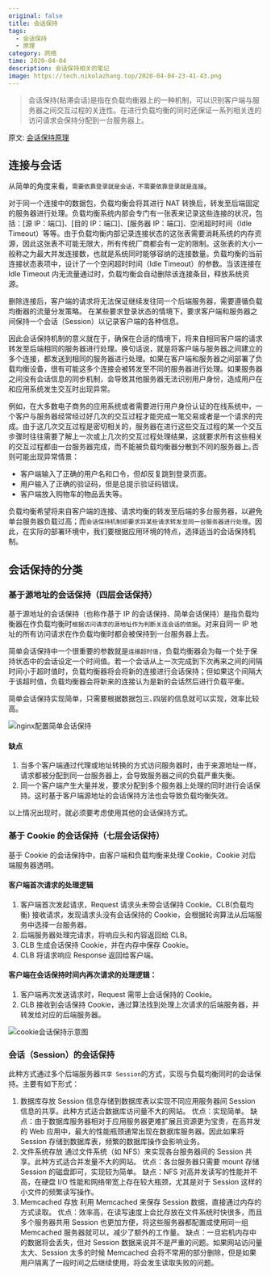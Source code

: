 ```yaml
---
original: false
title: 会话保持
tags:
  - 会话保持
  - 原理
category: 网络
time: 2020-04-04
description: 会话保持相关的笔记
image: https://tech.nikolazhang.top/2020-04-04-23-41-43.png
---
```


> 会话保持(粘滞会话)是指在负载均衡器上的一种机制，可以识别客户端与服务器之间交互过程的关连性。在进行负载均衡的同时还保证一系列相关连的访问请求会保持分配到一台服务器上｡

原文: [会话保持原理](https://cloud.tencent.com/document/product/214/2736)

## 连接与会话

从简单的角度来看，`需要依靠登录就是会话，不需要依靠登录就是连接`。

对于同一个连接中的数据包，负载均衡会将其进行 NAT 转换后，转发至后端固定的服务器进行处理。负载均衡系统内部会专门有一张表来记录这些连接的状况，包括：[源 IP：端口]、[目的 IP：端口]、[服务器 IP：端口]、空闲超时时间（Idle Timeout）等等。由于负载均衡内部记录连接状态的这张表需要消耗系统的内存资源，因此这张表不可能无限大，所有传统厂商都会有一定的限制。这张表的大小一般称之为最大并发连接数，也就是系统同时能够容纳的连接数量。负载均衡的当前连接状态表项中，设计了一个空闲超时时间（Idle Timeout）的参数。当该连接在 Idle Timeout 内无流量通过时，负载均衡会自动删除该连接条目，释放系统资源。

删除连接后，客户端的请求将无法保证继续发往同一个后端服务器，需要遵循负载均衡器的流量分发策略。
在某些要求登录状态的情境下，要求客户端和服务器之间保持一个会话（Session）以记录客户端的各种信息。

因此会话保持机制的意义就在于，确保在合适的情境下，将来自相同客户端的请求转发至后端相同的服务器进行处理。换句话说，就是将客户端与服务器之间建立的多个连接，都发送到相同的服务器进行处理。如果在客户端和服务器之间部署了负载均衡设备，很有可能这多个连接会被转发至不同的服务器进行处理。如果服务器之间没有会话信息的同步机制，会导致其他服务器无法识别用户身份，造成用户在和应用系统发生交互时出现异常。

例如，在大多数电子商务的应用系统或者需要进行用户身份认证的在线系统中，一个客户与服务器经常经过好几次的交互过程才能完成一笔交易或者是一个请求的完成。由于这几次交互过程是密切相关的，服务器在进行这些交互过程的某一个交互步骤时往往需要了解上一次或上几次的交互过程处理结果，这就要求所有这些相关的交互过程都由一台服务器完成，而不能被负载均衡器分散到不同的服务器上｡否则可能出现异常情景：

- 客户端输入了正确的用户名和口令，但却反复跳到登录页面。
- 用户输入了正确的验证码，但是总提示验证码错误。
- 客户端放入购物车的物品丢失等。

负载均衡希望将来自客户端的连接、请求均衡的转发至后端的多台服务器，以避免单台服务器负载过高；而`会话保持机制却要求将某些请求转发至同一台服务器进行处理`。因此，在实际的部署环境中，我们要根据应用环境的特点，选择适当的会话保持机制。

## 会话保持的分类

### 基于源地址的会话保持（四层会话保持）

基于源地址的会话保持（也称作基于 IP 的会话保持、简单会话保持）是指负载均衡器在作负载均衡时`根据访问请求的源地址作为判断关连会话的依据`。对来自同一 IP 地址的所有访问请求在作负载均衡时都会被保持到一台服务器上去｡

简单会话保持中一个很重要的参数就是`连接超时值`，负载均衡器会为每一个处于保持状态中的会话设定一个时间值。若一个会话从上一次完成到下次再来之间的间隔时间小于超时值时，负载均衡器将会将新的连接进行会话保持；但如果这个间隔大于该超时值，负载均衡器会将新来的连接认为是新的会话然后进行负载平衡。

简单会话保持实现简单，只需要根据数据包三､四层的信息就可以实现，效率比较高｡

![nginx配置简单会话保持](https://main.qcloudimg.com/raw/3134cb8bc70377014a387bd72a7499cf.png)

#### 缺点

1. 当多个客户端通过代理或地址转换的方式访问服务器时，由于来源地址一样，请求都被分配到同一台服务器上，会导致服务器之间的负载严重失衡。
2. 同一个客户端产生大量并发，要求分配到多个服务器上处理的同时进行会话保持。这时基于客户端源地址的会话保持方法也会导致负载均衡失效。

以上情况出现时，就必须要考虑使用其他的会话保持方式。

### 基于 Cookie 的会话保持（七层会话保持）

基于 Cookie 的会话保持中，由客户端和负载均衡来处理 Cookie，Cookie 对后端服务器透明。

#### 客户端首次请求的处理逻辑

1. 客户端首次发起请求，Request 请求头未带会话保持 Cookie。CLB(负载均衡) 接收请求，发现请求头没有会话保持的 Cookie，会根据轮询算法从后端服务中选择一台服务器。
2. 后端服务器处理完请求，将响应头和内容返回给 CLB。
3. CLB 生成会话保持 Cookie，并在内存中保存 Cookie。
4. CLB 将请求响应 Response 返回给客户端。

#### 客户端在会话保持时间内再次请求的处理逻辑：

1. 客户端再次发送请求时，Request 需带上会话保持的 Cookie。
2. CLB 接收到会话保持 Cookie，通过算法找到处理上次请求的后端服务器，并转发给对应的后端服务器。

![cookie会话保持示意图](https://main.qcloudimg.com/raw/b0dd9f7c679a63342cf176672adee688.png)

### 会话（Session）的会话保持

此种方式通过多个后端服务器`共享 Session`的方式，实现与负载均衡同时的会话保持。主要有如下形式：

1. 数据库存放
  Session 信息存储到数据库表以实现不同应用服务器间 Session 信息的共享。此种方式适合数据库访问量不大的网站。
  优点：实现简单。
  缺点：由于数据库服务器相对于应用服务器更难扩展且资源更为宝贵，在高并发的 Web 应用中，最大的性能瓶颈通常出现在数据库服务器。因此如果将 Session 存储到数据库表，频繁的数据库操作会影响业务。
2. 文件系统存放
  通过文件系统（如 NFS）来实现各台服务器间的 Session 共享。此种方式适合并发量不大的网站。
  优点：各台服务器只需要 mount 存储 Session 的磁盘即可，实现较为简单。
  缺点：NFS 对高并发读写的性能并不高，在硬盘 I/O 性能和网络带宽上存在较大瓶颈，尤其是对于 Session 这样的小文件的频繁读写操作。
3. Memcached 存放
  利用 Memcached 来保存 Session 数据，直接通过内存的方式读取。
  优点：效率高，在读写速度上会比存放在文件系统时快很多，而且多个服务器共用 Session 也更加方便，将这些服务器都配置成使用同一组 Memcached 服务器就可以，减少了额外的工作量。
  缺点：一旦宕机内存中的数据将会丢失，但对 Session 数据来说并不是严重的问题。如果网站访问量太大、Session 太多的时候 Memcached 会将不常用的部分删除，但是如果用户隔离了一段时间之后继续使用，将会发生读取失败的问题。
